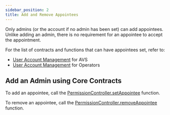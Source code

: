 ```yaml
---
sidebar_position: 2
title: Add and Remove Appointees
---
```


Only admins (or the account if no admin has been set) can add appointees. Unlike adding an admin, there is no requirement
for an appointee to accept the appointment.

For the list of contracts and functions that can have appointees set, refer to:
* [User Account Management](../../../Concepts/uam-for-avs.md) for AVS
* [User Account Management](../../../../operators/concepts/uam-for-operators.md) for Operators

## Add an Admin using Core Contracts 

To add an appointee, call the [PermissionController.setAppointee](https://github.com/Layr-Labs/eigenlayer-contracts/blob/main/docs/permissions/PermissionController.md#setappointee) function.

To remove an appointee, call the [PermissionController.removeAppointee](https://github.com/Layr-Labs/eigenlayer-contracts/blob/main/docs/permissions/PermissionController.md#removeappointee) function.